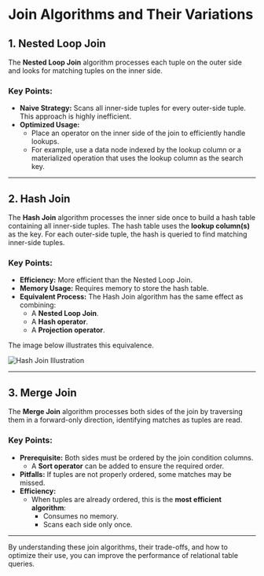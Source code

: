 
# Join Algorithms and Their Variations

## 1. **Nested Loop Join**
The **Nested Loop Join** algorithm processes each tuple on the outer side and looks for matching tuples on the inner side. 

### **Key Points:**
- **Naive Strategy:** Scans all inner-side tuples for every outer-side tuple. This approach is highly inefficient.
- **Optimized Usage:**  
  - Place an operator on the inner side of the join to efficiently handle lookups.  
  - For example, use a data node indexed by the lookup column or a materialized operation that uses the lookup column as the search key.

---

## 2. **Hash Join**
The **Hash Join** algorithm processes the inner side once to build a hash table containing all inner-side tuples. The hash table uses the **lookup column(s)** as the key. For each outer-side tuple, the hash is queried to find matching inner-side tuples.

### **Key Points:**
- **Efficiency:** More efficient than the Nested Loop Join.
- **Memory Usage:** Requires memory to store the hash table.
- **Equivalent Process:** The Hash Join algorithm has the same effect as combining:
  - A **Nested Loop Join**.
  - A **Hash operator**.
  - A **Projection operator**.  

The image below illustrates this equivalence.

![Hash Join Illustration](path/to/image.png)

---

## 3. **Merge Join**
The **Merge Join** algorithm processes both sides of the join by traversing them in a forward-only direction, identifying matches as tuples are read.

### **Key Points:**
- **Prerequisite:** Both sides must be ordered by the join condition columns.
  - A **Sort operator** can be added to ensure the required order.
- **Pitfalls:** If tuples are not properly ordered, some matches may be missed.
- **Efficiency:** 
  - When tuples are already ordered, this is the **most efficient algorithm**:
    - Consumes no memory.
    - Scans each side only once.

---

By understanding these join algorithms, their trade-offs, and how to optimize their use, you can improve the performance of relational table queries.
